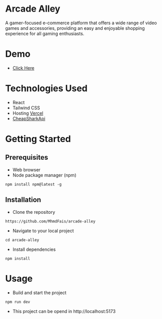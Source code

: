 # Arcade Alley

A gamer-focused e-commerce platform that offers a wide range of video games and accessories, providing an easy and enjoyable shopping experience for all gaming enthusiasts.

# Demo

- [Click Here](https://arcade-alley.vercel.app/)

# Technologies Used

- React
- Tailwind CSS
- Hosting [Vercel](https://vercel.com/home)
- [CheapSharkApi](https://apidocs.cheapshark.com)

# Getting Started

## Prerequisites

- Web browser 
- Node package manager (npm)

```
npm install npm@latest -g
```

## Installation

- Clone the repository

```
https://github.com/MhmdFais/arcade-alley
```

- Navigate to your local project

```
cd arcade-alley
```

- Install dependencies

```
npm install
```

# Usage

- Build and start the project

```
npm run dev
```

- This project can be opend in  http://localhost:5173



